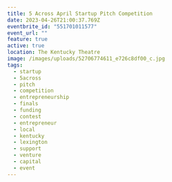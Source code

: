```yaml
---
title: 5 Across April Startup Pitch Competition
date: 2023-04-26T21:00:37.769Z
eventbrite_id: "551701011577"
event_url: ""
feature: true
active: true
location: The Kentucky Theatre
image: /images/uploads/52706774611_e726c8df00_c.jpg
tags:
  - startup
  - 5across
  - pitch
  - competition
  - entrepreneurship
  - finals
  - funding
  - contest
  - entrepreneur
  - local
  - kentucky
  - lexington
  - support
  - venture
  - capital
  - event
---
```

